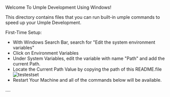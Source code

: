 Welcome To Umple Development Using Windows!

This directory contains files that you can run built-in umple commands to speed up your Umple Development.

First-Time Setup:
- With Windows Search Bar, search for "Edit the system environment variables"
- Click on Environment Variables
- Under System Variables, edit the variable with name "Path" and add the current Path.
- Locate the Current Path Value by copying the path of this README.file
![testestset](https://github.com/umple/umple/assets/30543699/fa029934-7657-44ef-84e8-421a828f43c6)
- Restart Your Machine and all of the commands below will be available.

....
